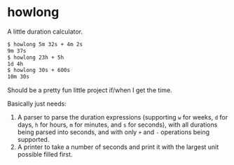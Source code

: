 # howlong

A little duration calculator.

```sh
$ howlong 5m 32s + 4m 2s
9m 37s
$ howlong 23h + 5h
1d 4h
$ howlong 30s + 600s
10m 30s
```

Should be a pretty fun little project if/when I get the time.

Basically just needs:

1. A parser to parse the duration expressions (supporting `w` for weeks, `d` for days, `h` for hours, `m` for minutes, and `s` for seconds), with all durations being parsed into seconds, and with only `+` and `-` operations being supported.
2. A printer to take a number of seconds and print it with the largest unit possible filled first.
